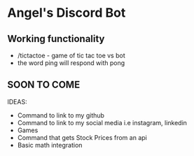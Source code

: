 # Angel's Discord Bot

## Working functionality
- /tictactoe - game of tic tac toe vs bot
- the word ping will respond with pong

## SOON TO COME

IDEAS:
- Command to link to my github
- Command to link to my social media i.e instagram, linkedin
- Games
- Command that gets Stock Prices from an api
- Basic math integration
